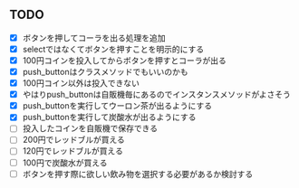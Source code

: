 ## TODO
* [x] ボタンを押してコーラを出る処理を追加
* [x] selectではなくてボタンを押すことを明示的にする
* [x] 100円コインを投入してからボタンを押すとコーラが出る
* [x] push_buttonはクラスメソッドでもいいのかも
* [x] 100円コイン以外は投入できない
* [x] やはりpush_buttonは自販機毎にあるのでインスタンスメソッドがよさそう
* [x] push_buttonを実行してウーロン茶が出るようにする
* [x] push_buttonを実行して炭酸水が出るようにする
* [ ] 投入したコインを自販機で保存できる
* [ ] 200円でレッドブルが買える
* [ ] 120円でレッドブルが買える
* [ ] 100円で炭酸水が買える
* [ ] ボタンを押す際に欲しい飲み物を選択する必要があるか検討する
